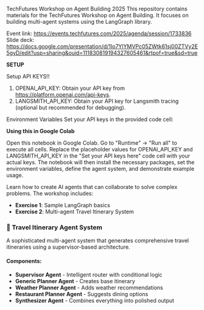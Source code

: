 TechFutures Workshop on Agent Building 2025
This repository contains materials for the TechFutures Workshop on Agent Building. It focuses on building multi-agent systems using the LangGraph library.

Event link: https://events.techfutures.com/2025/agenda/session/1733836
Slide deck: https://docs.google.com/presentation/d/1Io7YlYMVPc05ZWtk61sj00ZTVy2E5gyD/edit?usp=sharing&ouid=111830819194327605461&rtpof=true&sd=true

**SETUP**

Setup API KEYS!!
1. OPENAI_API_KEY: Obtain your API key from https://platform.openai.com/api-keys.
2. LANGSMITH_API_KEY: Obtain your API key for Langsmith tracing (optional but recommended for debugging).

Environment Variables
Set your API keys in the provided code cell:

**Using this in Google Colab**

Open this notebook in Google Colab.
Go to "Runtime" -> "Run all" to execute all cells.
Replace the placeholder values for OPENAI_API_KEY and LANGSMITH_API_KEY in the "Set your API keys here" code cell with your actual keys.
The notebook will then install the necessary packages, set the environment variables, define the agent system, and demonstrate example usage.

Learn how to create AI agents that can collaborate to solve complex problems. The workshop includes:
- **Exercise 1**: Sample LangGraph basics
- **Exercise 2**: Multi-agent Travel Itinerary System

### 🤖 Travel Itinerary Agent System

A sophisticated multi-agent system that generates comprehensive travel itineraries using a supervisor-based architecture.

#### Components:
- **Supervisor Agent** - Intelligent router with conditional logic
- **Generic Planner Agent** - Creates base itinerary
- **Weather Planner Agent** - Adds weather recommendations
- **Restaurant Planner Agent** - Suggests dining options
- **Synthesizer Agent** - Combines everything into polished output
